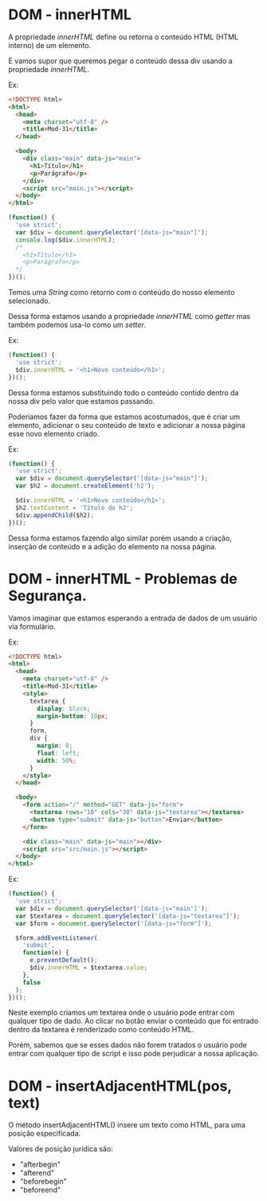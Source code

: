 # DOM - innerHTML

A propriedade _innerHTML_ define ou retorna o conteúdo HTML (HTML interno) de um elemento.

E vamos supor que queremos pegar o conteúdo dessa div usando a propriedade _innerHTML_.

Ex:

```html
<!DOCTYPE html>
<html>
  <head>
    <meta charset="utf-8" />
    <title>Mod-31</title>
  </head>

  <body>
    <div class="main" data-js="main">
      <h1>Título</h1>
      <p>Parágrafo</p>
    </div>
    <script src="main.js"></script>
  </body>
</html>
```

```js
(function() {
  'use strict';
  var $div = document.querySelector('[data-js="main"]');
  console.log($div.innerHTML);
  /*
    <h1>Título</h1>
    <p>Parágrafo</p>
  */
})();
```

Temos uma _String_ como retorno com o conteúdo do nosso elemento selecionado.

Dessa forma estamos usando a propriedade _innerHTML_ como _getter_ mas também podemos usa-lo como um _setter_.

Ex:

```js
(function() {
  'use strict';
  $div.innerHTML = '<h1>Novo conteúdo</h1>';
})();
```

Dessa forma estamos substituindo todo o conteúdo contido dentro da nossa div pelo valor que estamos passando.

Poderiamos fazer da forma que estamos acostumados, que é criar um elemento, adicionar o seu conteúdo de texto e adicionar a nossa página esse novo elemento criado.

Ex:

```js
(function() {
  'use strict';
  var $div = document.querySelector('[data-js="main"]');
  var $h2 = document.createElement('h2');

  $div.innerHTML = '<h1>Novo conteúdo</h1>';
  $h2.textContent = 'Título do h2';
  $div.appendChild($h2);
})();
```

Dessa forma estamos fazendo algo similar porém usando a criação, inserção de conteúdo e a adição do elemento na nossa página.

# DOM - innerHTML - Problemas de Segurança.

Vamos imaginar que estamos esperando a entrada de dados de um usuário via formulário.

Ex:

```html
<!DOCTYPE html>
<html>
  <head>
    <meta charset="utf-8" />
    <title>Mod-31</title>
    <style>
      textarea {
        display: block;
        margin-bottom: 10px;
      }
      form,
      div {
        margin: 0;
        float: left;
        width: 50%;
      }
    </style>
  </head>

  <body>
    <form action="/" method="GET" data-js="form">
      <textarea rows="10" cols="30" data-js="textarea"></textarea>
      <button type="submit" data-js="button">Enviar</button>
    </form>

    <div class="main" data-js="main"></div>
    <script src="src/main.js"></script>
  </body>
</html>
```

Ex:

```js
(function() {
  'use strict';
  var $div = document.querySelector('[data-js="main"]');
  var $textarea = document.querySelector('[data-js="textarea"]');
  var $form = document.querySelector('[data-js="form"]');

  $form.addEventListener(
    'submit',
    function(e) {
      e.preventDefault();
      $div.innerHTML = $textarea.value;
    },
    false
  );
})();
```

Neste exemplo criamos um textarea onde o usuário pode entrar com qualquer tipo de dado. Ao clicar no botão enviar o conteúdo que foi entrado dentro da textarea é renderizado como conteúdo HTML.

Porém, sabemos que se esses dados não forem tratados o usuário pode entrar com qualquer tipo de script e isso pode perjudicar a nossa aplicação.

# DOM - insertAdjacentHTML(pos, text)

O método insertAdjacentHTML() insere um texto como HTML, para uma posição especificada.

Valores de posição jurídica são:

- "afterbegin"
- "afterend"
- "beforebegin"
- "beforeend"
